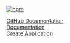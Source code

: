 [![npm](https://camo.githubusercontent.com/c7e3f60cb3563bef76bbe1a2542c03e3dd2e4639/68747470733a2f2f696d672e736869656c64732e696f2f6e706d2f762f646973636f72642d7270632e7376673f6d61784167653d33363030)](https://www.npmjs.com/package/discord-rpc)

[GitHub Documentation](https://github.com/discordjs/RPC) <br>
[Documentation](https://discord.js.org/#/docs/rpc/master/general/welcome) <br>
[Create Application](https://discordapp.com/developers/applications) <br>
